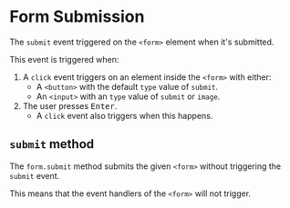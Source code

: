 # **Form Submission**

The `submit` event triggered on the `<form>` element when it's submitted.

This event is triggered when:

1. A `click` event triggers on an element inside the `<form>` with either:
   - A `<button>` with the default `type` value of `submit`.
   - An `<input>` with an `type` value of `submit` or `image`.
2. The user presses <kbd>Enter</kbd>.
   - A `click` event also triggers when this happens.

## **`submit` method**

The `form.submit` method submits the given `<form>` without triggering the `submit` event.

This means that the event handlers of the `<form>` will not trigger.
